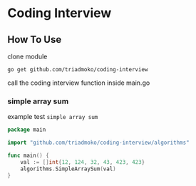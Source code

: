 # Coding Interview
## How To Use
clone module 
```git
go get github.com/triadmoko/coding-interview
```

call the coding interview function inside main.go

### simple array sum
example test `simple array sum`


```go
package main

import "github.com/triadmoko/coding-interview/algorithms"

func main() {
	val := []int{12, 124, 32, 43, 423, 423}
	algorithms.SimpleArraySum(val)
}
```

